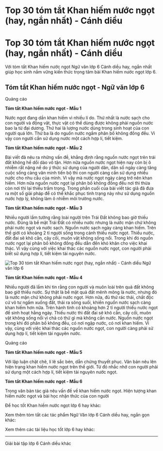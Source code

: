 # Top 30 tóm tắt Khan hiếm nước ngọt (hay, ngắn nhất) - Cánh diều

# Top 30 tóm tắt Khan hiếm nước ngọt (hay, ngắn nhất) - Cánh diều

Với tóm tắt Khan hiếm nước ngọt Ngữ văn lớp 6 Cánh diều hay, ngắn nhất giúp học sinh nắm vững kiến thức trọng tâm bài Khan hiếm nước ngọt lớp 6.

## Tóm tắt Khan hiếm nước ngọt - Ngữ văn lớp 6

Quảng cáo

**Tóm tắt Khan hiếm nước ngọt - Mẫu 1**

Nước ngọt đang dần khan hiếm vì nhiều lí do. Thứ nhất là nước sạch cho con người và động vật, thực vật có thể dùng được không phải nguồn nước bao la từ đại dương. Thứ hai là lượng nước dùng trong sinh hoạt của con người quá lớn. Thứ ba là do nguồn nước ngầm phân bố không đồng đều. Vì vậy con người cần sử dụng nước một cách hợp lí, tiết kiệm.

**Tóm tắt Khan hiếm nước ngọt - Mẫu 2**

Bài viết đã nêu ra những vấn đề, khẳng định rằng nguồn nước ngọt trên trái đất không hề dồi dào vô tận. Hơn nữa nguồn nước ngọt hiện nay còn bị ô nhiễm rất nặng nề do ý thức sử dụng của người dân, dân số ngày càng tăng cuộc sống càng văn minh tiến bộ thì con người càng cần sử dụng nhiều nước cho nhu cầu của mình. Vì vậy mà nước ngọt ngày càng trở nên khan hiếm. Hơn nữa nguồn nước ngọt lại phân bố không đồng đều nơi thì thừa còn nơi thì lại thiếu trầm trọng. Trong phần cuối của bài viết tác giả đã đưa ra một số giải pháp để có thể khắc phục tình trạng này như sử dụng nguồn nước hợp lý, không làm ô nhiễm môi trường nước. 

**Tóm tắt Khan hiếm nước ngọt - Mẫu 3**

Nhiều người lầm tưởng rằng loài người trên Trái Đất không bao giờ thiếu nước. Đúng là bề mặt Trái Đất có nhiều nước nhưng là nước mặn chứ không phải nước ngọt và nước sạch. Nguồn nước sạch ngày càng khan hiếm. Trên thế giới có khoảng 2 tỉ người sống trong cảnh thiếu nước ngọt. Thiếu nước, đất đai sẽ khô cằn, cây cối, muôn vật không sống nổi. Trong khi đó nguồn nước ngọt lại phân bố không đồng đều dẫn đến khó khăn cho việc khai thác. Vì vậy cùng với việc khai thác các nguồn nước ngọt, con người phải biết sử dụng hợp lí, tiết kiệm tài nguyên nước. 

![Top 30 tóm tắt Khan hiếm nước ngọt \(hay, ngắn nhất\) - Cánh diều Ngữ văn lớp 6](https://vietjack.com/soan-van-lop-6-cd/images/tom-tat-khan-hiem-nuoc-ngot-66819.png)

**Tóm tắt Khan hiếm nước ngọt - Mẫu 4**

Nhiều người đã lầm khi tin rằng con người và muôn loài trên quả đất không bao giờ thiếu nước. Sự thật là bề mặt quả đất mênh mông là nước, nhưng đó là nước mặn chứ không phải nước ngọt. Hơn nữa, đủ thứ rác thải, chất độc cứ vô tư ngấm xuống đất, thải ra sông suối, khiến nguồn nước sạch càng khan hiếm hơn nữa. Trên hành tinh có khoảng hơn 2 tỉ người thiếu nước ngọt để sinh hoạt hằng ngày. Thiếu nước thì đất đai sẽ khô cằn, cây cối, muôn vật không sống nổi vì chả có thứ gì mà không cần nước. Nguồn nước ngọt trong khi đó phân bố không đều, có nơi ngập nước, có nơi khan hiếm. Vì vậy, cùng với việc khai thác các nguồn nước ngọt, con người càng phải sử dụng hợp lí, tiết kiệm tài nguyên nước.

Quảng cáo

**Tóm tắt Khan hiếm nước ngọt - Mẫu 5**

Với lập luận chặt chẽ, lí lẽ sắc bén, dẫn chứng thuyết phục. Văn bản nêu lên hiện trạng khan hiếm nước ngọt trên thế giới. Từ đó nhắc nhở con người phải sử dụng một cách hợp lí, tiết kiệm tài nguyên nước ngọt.

**Tóm tắt Khan hiếm nước ngọt - Mẫu 6**

Trong văn bản tác giả nêu vấn đề về khan hiếm nước ngọt. Hiện tượng khan hiếm nước ngọt và bài học nhận thức của con người

Để học tốt Khan hiếm nước ngọt lớp 6 hay khác:

Xem thêm tóm tắt các tác phẩm Ngữ Văn lớp 6 Cánh diều hay, ngắn gọn khác:

Xem thêm các tài liệu học tốt lớp 6 hay khác:

* * *

Giải bài tập lớp 6 Cánh diều khác
